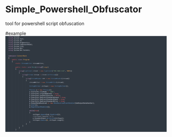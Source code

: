 # Simple_Powershell_Obfuscator
tool for powershell script obfuscation

#example
![Alt Text](Capture1.PNG)
